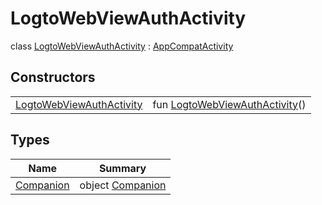 # LogtoWebViewAuthActivity


class [LogtoWebViewAuthActivity](index.md) : [AppCompatActivity](https://developer.android.com/reference/kotlin/androidx/appcompat/app/AppCompatActivity.html)

## Constructors

| | |
|---|---|
| [LogtoWebViewAuthActivity](-logto-web-view-auth-activity-constructor) | fun [LogtoWebViewAuthActivity](-logto-web-view-auth-activity-constructor)() |

## Types

| Name | Summary |
|---|---|
| [Companion](-companion/index.md) | object [Companion](-companion/index.md) |
